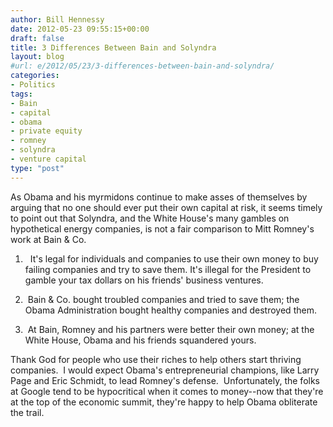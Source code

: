 ```yaml
---
author: Bill Hennessy
date: 2012-05-23 09:55:15+00:00
draft: false
title: 3 Differences Between Bain and Solyndra
layout: blog
#url: e/2012/05/23/3-differences-between-bain-and-solyndra/
categories:
- Politics
tags:
- Bain
- capital
- obama
- private equity
- romney
- solyndra
- venture capital
type: "post"
---
```


As Obama and his myrmidons continue to make asses of themselves by arguing that no one should ever put their own capital at risk, it seems timely to point out that Solyndra, and the White House's many gambles on hypothetical energy companies, is not a fair comparison to Mitt Romney's work at Bain & Co.

1.   It's legal for individuals and companies to use their own money to buy failing companies and try to save them. It's illegal for the President to gamble your tax dollars on his friends' business ventures.

2.  Bain & Co. bought troubled companies and tried to save them; the Obama Administration bought healthy companies and destroyed them.

3.  At Bain, Romney and his partners were better their own money; at the White House, Obama and his friends squandered yours.

Thank God for people who use their riches to help others start thriving companies.  I would expect Obama's entrepreneurial champions, like Larry Page and Eric Schmidt, to lead Romney's defense.  Unfortunately, the folks at Google tend to be hypocritical when it comes to money--now that they're at the top of the economic summit, they're happy to help Obama obliterate the trail.
